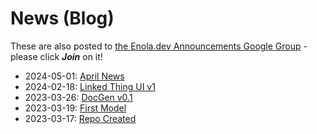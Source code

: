 <!--
    SPDX-License-Identifier: Apache-2.0

    Copyright 2023-2024 The Enola <https://enola.dev> Authors

    Licensed under the Apache License, Version 2.0 (the "License");
    you may not use this file except in compliance with the License.
    You may obtain a copy of the License at

        https://www.apache.org/licenses/LICENSE-2.0

    Unless required by applicable law or agreed to in writing, software
    distributed under the License is distributed on an "AS IS" BASIS,
    WITHOUT WARRANTIES OR CONDITIONS OF ANY KIND, either express or implied.
    See the License for the specific language governing permissions and
    limitations under the License.
-->

# News (Blog)

These are also posted to [the Enola.dev Announcements Google Group](https://groups.google.com/g/enoladev-announcements) - please click **_Join_** on it!

* 2024-05-01: [April News](posts/2024-04.md)
* 2024-02-18: [Linked Thing UI v1](posts/ui1.md)
* 2023-03-26: [DocGen v0.1](posts/docgen1.md)
* 2023-03-19: [First Model](posts/model1.md)
* 2023-03-17: [Repo Created](posts/git-repo-created.md)
